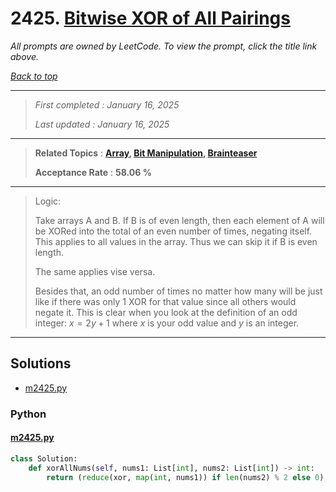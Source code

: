 # 2425. [Bitwise XOR of All Pairings](<https://leetcode.com/problems/bitwise-xor-of-all-pairings>)

*All prompts are owned by LeetCode. To view the prompt, click the title link above.*

*[Back to top](<../README.md>)*

------

> *First completed : January 16, 2025*
>
> *Last updated : January 16, 2025*

------

> **Related Topics** : **[Array](<by_topic/Array.md>), [Bit Manipulation](<by_topic/Bit Manipulation.md>), [Brainteaser](<by_topic/Brainteaser.md>)**
>
> **Acceptance Rate** : **58.06 %**

------

> Logic:
> 
> Take arrays A and B. If B is of even length, then each element of A will
> be XORed into the total of an even number of times, negating itself. This
> applies to all values in the array. Thus we can skip it if B is even length.
> 
> The same applies vise versa.
> 
> Besides that, an odd number of times no matter how many will be just like
> if there was only 1 XOR for that value since all others would negate it.
> This is clear when you look at the definition of an odd integer: $x=2y+1$
> where $x$ is your odd value and $y$ is an integer.
> 

------

## Solutions

- [m2425.py](<../my-submissions/m2425.py>)
### Python
#### [m2425.py](<../my-submissions/m2425.py>)
```Python
class Solution:
    def xorAllNums(self, nums1: List[int], nums2: List[int]) -> int:
        return (reduce(xor, map(int, nums1)) if len(nums2) % 2 else 0) ^ (reduce(xor, map(int, nums2)) if len(nums1) % 2 else 0)
```


